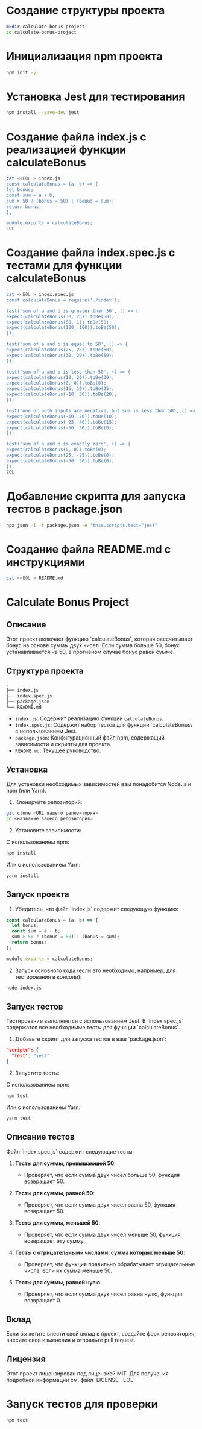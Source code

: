 # Создание структуры проекта

```bash
mkdir calculate-bonus-project
cd calculate-bonus-project
```

# Инициализация npm проекта

```bash
npm init -y
```

# Установка Jest для тестирования

```bash
npm install --save-dev jest
```

# Создание файла index.js с реализацией функции calculateBonus

```bash
cat <<EOL > index.js
const calculateBonus = (a, b) => {
let bonus;
const sum = a + b;
sum > 50 ? (bonus = 50) : (bonus = sum);
return bonus;
};

module.exports = calculateBonus;
EOL
```

# Создание файла index.spec.js с тестами для функции calculateBonus

```bash
cat <<EOL > index.spec.js
const calculateBonus = require('./index');

test('sum of a and b is greater than 50', () => {
expect(calculateBonus(30, 25)).toBe(50);
expect(calculateBonus(50, 1)).toBe(50);
expect(calculateBonus(100, 100)).toBe(50);
});

test('sum of a and b is equal to 50', () => {
expect(calculateBonus(25, 25)).toBe(50);
expect(calculateBonus(30, 20)).toBe(50);
});

test('sum of a and b is less than 50', () => {
expect(calculateBonus(10, 20)).toBe(30);
expect(calculateBonus(0, 0)).toBe(0);
expect(calculateBonus(15, 10)).toBe(25);
expect(calculateBonus(-10, 30)).toBe(20);
});

test('one or both inputs are negative, but sum is less than 50', () => {
expect(calculateBonus(-10, 20)).toBe(10);
expect(calculateBonus(-25, 40)).toBe(15);
expect(calculateBonus(-50, 50)).toBe(0);
});

test('sum of a and b is exactly zero', () => {
expect(calculateBonus(0, 0)).toBe(0);
expect(calculateBonus(25, -25)).toBe(0);
expect(calculateBonus(-50, 50)).toBe(0);
});
EOL
```

# Добавление скрипта для запуска тестов в package.json

```bash
npx json -I -f package.json -e 'this.scripts.test="jest"'
```

# Создание файла README.md с инструкциями

```bash
cat <<EOL > README.md
```

# Calculate Bonus Project

## Описание

Этот проект включает функцию \`calculateBonus\`, которая рассчитывает бонус на основе суммы двух чисел. Если сумма больше 50, бонус устанавливается на 50, в противном случае бонус равен сумме.

## Структура проекта

```bash
.
├── index.js
├── index.spec.js
├── package.json
└── README.md
```

- `index.js`: Содержит реализацию функции `calculateBonus`.
- `index.spec.js`: Содержит набор тестов для функции `calculateBonus\ с использованием Jest.
- `package.json`: Конфигурационный файл npm, содержащий зависимости и скрипты для проекта.
- `README.md`: Текущее руководство.

## Установка

Для установки необходимых зависимостей вам понадобится Node.js и npm (или Yarn).

1. Клонируйте репозиторий:

```bash
git clone <URL вашего репозитория>
cd <название вашего репозитория>
```

2. Установите зависимости:

С использованием npm:

```bash
npm install
```

Или с использованием Yarn:

```bash
yarn install
```

## Запуск проекта

1. Убедитесь, что файл \`index.js\` содержит следующую функцию:

```javascript
const calculateBonus = (a, b) => {
  let bonus;
  const sum = a + b;
  sum > 50 ? (bonus = 50) : (bonus = sum);
  return bonus;
};

module.exports = calculateBonus;
```

2. Запуск основного кода (если это необходимо, например, для тестирования в консоли):

```bash
node index.js
```

## Запуск тестов

Тестирование выполняется с использованием Jest. В \`index.spec.js\` содержатся все необходимые тесты для функции \`calculateBonus\`.

1. Добавьте скрипт для запуска тестов в ваш \`package.json\`:

```json
"scripts": {
  "test": "jest"
}
```

2. Запустите тесты:

С использованием npm:

```bash
npm test
```

Или с использованием Yarn:

```bash
yarn test
```

## Описание тестов

Файл \`index.spec.js\` содержит следующие тесты:

1. **Тесты для суммы, превышающей 50**:

   - Проверяет, что если сумма двух чисел больше 50, функция возвращает 50.

2. **Тесты для суммы, равной 50**:

   - Проверяет, что если сумма двух чисел равна 50, функция возвращает 50.

3. **Тесты для суммы, меньшей 50**:

   - Проверяет, что если сумма двух чисел меньше 50, функция возвращает эту сумму.

4. **Тесты с отрицательными числами, сумма которых меньше 50**:

   - Проверяет, что функция правильно обрабатывает отрицательные числа, если их сумма меньше 50.

5. **Тесты для суммы, равной нулю**:
   - Проверяет, что если сумма двух чисел равна нулю, функция возвращает 0.

## Вклад

Если вы хотите внести свой вклад в проект, создайте форк репозитория, внесите свои изменения и отправьте pull request.

## Лицензия

Этот проект лицензирован под лицензией MIT. Для получения подробной информации см. файл \`LICENSE\`.
EOL

# Запуск тестов для проверки

```bash
npm test
```
